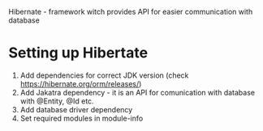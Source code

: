 Hibernate - framework witch provides API for easier communication with database

# Setting up Hibertate
1. Add dependencies for correct JDK version (check https://hibernate.org/orm/releases/)
2. Add Jakatra dependency - it is an API for comunication with database with @Entity, @Id etc.
3. Add database driver dependency
4. Set required modules in module-info

